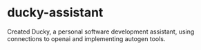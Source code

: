 # ducky-assistant
Created Ducky, a personal software development assistant, using connections to openai and implementing autogen tools. 
